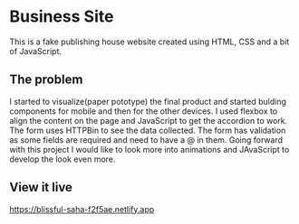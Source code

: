 # Business Site

This is a fake publishing house website created using HTML, CSS and a bit of JavaScript. 

## The problem

I started to visualize(paper pototype) the final product and started bulding components for mobile and then for the other devices. I used flexbox to align the content on the page and JavaScript to get the accordion to work. The form uses HTTPBin to see the data collected. The form has validation as some fields are required and need to have a @ in them.  Going forward with this project I would like to look more into animations and JAvaScript to develop the look even more.


## View it live
https://blissful-saha-f2f5ae.netlify.app
